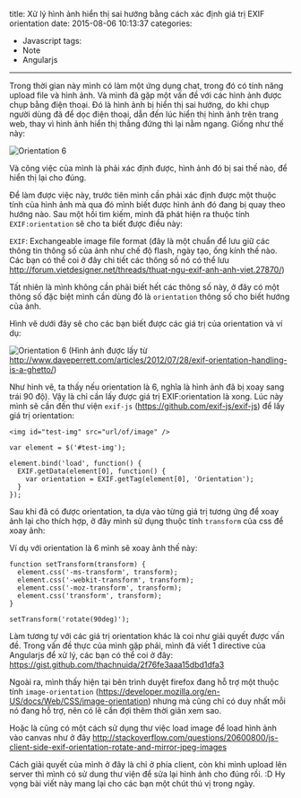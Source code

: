 title: Xử lý hình ảnh hiển thị sai hướng bằng cách xác định giá trị EXIF orientation
date: 2015-08-06 10:13:37
categories:
- Javascript
tags:
- Note
- Angularjs
---

Trong thời gian này mình có làm một ứng dụng chat, trong đó có tính năng upload file và hình ảnh. Và mình đã gặp một vấn đề với các hình ảnh được chụp bằng điện thoại. Đó là hình ảnh bị hiển thị sai hướng, do khi chụp người dùng đã để dọc điện thoại, dẫn đến lúc hiển thị hình ảnh trên trang web, thay vì hình ảnh hiển thị thẳng đứng thì lại nằm ngang. Giống như thế này:

![Orientation 6](/images/orientation-6.jpg)

Và công việc của mình là phải xác định được, hình ảnh đó bị sai thế nào, để hiển thị lại cho đúng.

<!-- more -->

Để làm được việc này, trước tiên mình cần phải xác định được một thuộc tính của hình ảnh mà qua đó mình biết được hình ảnh đó đang bị quay theo hướng nào. Sau một hồi tìm kiếm, mình đã phát hiện ra thuộc tính `EXIF:orientation` sẽ cho ta biết được điều này:

`EXIF`: Exchangeable image file format (đây là một chuẩn để lưu giữ các thông tin thông số của ảnh như chế độ flash, ngày tạo, ống kính thế nào. Các bạn có thể coi ở đây chi tiết các thông số nó có thể lưu http://forum.vietdesigner.net/threads/thuat-ngu-exif-anh-anh-viet.27870/)

Tất nhiên là mình không cần phải biết hết các thông số này, ở đây có một thông số đặc biệt mình cần dùng đó là `orientation` thông số cho biết hướng của ảnh.

Hình vẽ dưới đây sẽ cho các bạn biết được các giá trị của orientation và ví dụ:

![Orientation 6](/images/EXIF_Orientations.gif)
(Hình ảnh được lấy từ http://www.daveperrett.com/articles/2012/07/28/exif-orientation-handling-is-a-ghetto/)

Như hình vẽ, ta thấy nếu orientation là 6, nghĩa là hình ảnh đã bị xoay sang trái 90 độ). Vậy là chỉ cần lấy được giá trị EXIF:orientation là xong. Lúc này mình sẽ cần đến thư viện `exif-js` (https://github.com/exif-js/exif-js) để lấy giá trị orientation:

```
<img id="test-img" src="url/of/image" />

var element = $('#test-img');

element.bind('load', function() {
  EXIF.getData(element[0], function() {
    var orientation = EXIF.getTag(element[0], 'Orientation');
  }
});
```

Sau khi đã có được orientation, ta dựa vào từng giá trị tương ứng để xoay ảnh lại cho thích hợp, ở đây mình sử dụng thuộc tính `transform` của css để xoay ảnh:

Ví dụ với orientation là 6 mình sẽ xoay ảnh thế này:

```
function setTransform(transform) {
  element.css('-ms-transform', transform);
  element.css('-webkit-transform', transform);
  element.css('-moz-transform', transform);
  element.css('transform', transform);
}

setTransform('rotate(90deg)');
```

Làm tương tự với các giá trị orientation khác là coi như giải quyết được vấn đề. Trong vấn đề thực của mình gặp phải, mình đã viết 1 directive của Angularjs để xử lý, các bạn có thể coi ở đây: https://gist.github.com/thachnuida/2f76fe3aaa15dbd1dfa3

Ngoài ra, mình thấy hiện tại bên trình duyệt firefox đang hỗ trợ một thuộc tính `image-orientation` (https://developer.mozilla.org/en-US/docs/Web/CSS/image-orientation) nhưng mà cũng chỉ có duy nhất mỗi nó đang hỗ trợ, nên có lẽ cần đợi thêm thời giãn xem sao.

Hoặc là cũng có một cách sử dụng thư việc load image để load hình ảnh vào canvas như ở đây http://stackoverflow.com/questions/20600800/js-client-side-exif-orientation-rotate-and-mirror-jpeg-images

Cách giải quyết của mình ở đây là chỉ ở phía client, còn khi mình upload lên server thì mình có sử dung thư viện để sửa lại hình ảnh cho đúng rồi. :D Hy vọng bài viết này mang lại cho các bạn một chút thú vị trong ngày.